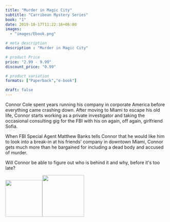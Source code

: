 ```yaml
---
title: "Murder in Magic City"
subtitle: "Carribean Mystery Series"
book: "1"
date: 2019-10-17T11:22:16+06:00
images: 
  - "images/Ebook.png"

# meta description
description : "Murder in Magic City"

# product Price
price: "2.99 - 9.99"
discount_price: "0.99"

# product variation
formats: ["Paperback","e-book"]

draft: false
---
```


Connor Cole spent years running his company in corporate America before everything came crashing down. After moving to Miami to escape his old life, Connor starts working as a private investigator and taking the occasional consulting gig for the FBI with his on again, off again, girlfriend Sofia.

When FBI Special Agent Matthew Banks tells Connor that he would like him to look into a break-in at his friends' company in downtown Miami, Connor gets much more than he bargained for including a dead body and accused of murder. 

Will Connor be able to figure out who is behind it and why, before it's too late?

<!--- Amazon -->
<a href="https://www.amazon.com/Murder-Magic-City-Connor-Mystery-ebook/dp/B07D66BQXR" target="_blank"><img src="/images/amazon-books-badges/amazon-books.png" width="115"></a><a href="https://www.goodreads.com/book/show/53225352-murder-in-magic-city" target="_blank"><img src="/images/goodreads/add-to-goodreads.png" width="130"></a>